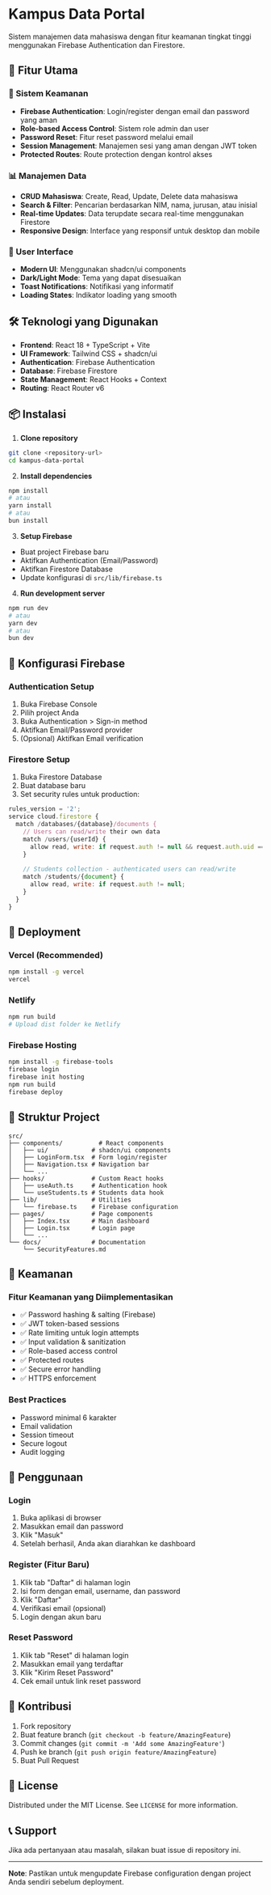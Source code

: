 # Kampus Data Portal

Sistem manajemen data mahasiswa dengan fitur keamanan tingkat tinggi menggunakan Firebase Authentication dan Firestore.

## 🚀 Fitur Utama

### 🔐 Sistem Keamanan
- **Firebase Authentication**: Login/register dengan email dan password yang aman
- **Role-based Access Control**: Sistem role admin dan user
- **Password Reset**: Fitur reset password melalui email
- **Session Management**: Manajemen sesi yang aman dengan JWT token
- **Protected Routes**: Route protection dengan kontrol akses

### 📊 Manajemen Data
- **CRUD Mahasiswa**: Create, Read, Update, Delete data mahasiswa
- **Search & Filter**: Pencarian berdasarkan NIM, nama, jurusan, atau inisial
- **Real-time Updates**: Data terupdate secara real-time menggunakan Firestore
- **Responsive Design**: Interface yang responsif untuk desktop dan mobile

### 🎨 User Interface
- **Modern UI**: Menggunakan shadcn/ui components
- **Dark/Light Mode**: Tema yang dapat disesuaikan
- **Toast Notifications**: Notifikasi yang informatif
- **Loading States**: Indikator loading yang smooth

## 🛠️ Teknologi yang Digunakan

- **Frontend**: React 18 + TypeScript + Vite
- **UI Framework**: Tailwind CSS + shadcn/ui
- **Authentication**: Firebase Authentication
- **Database**: Firebase Firestore
- **State Management**: React Hooks + Context
- **Routing**: React Router v6

## 📦 Instalasi

1. **Clone repository**
```bash
git clone <repository-url>
cd kampus-data-portal
```

2. **Install dependencies**
```bash
npm install
# atau
yarn install
# atau
bun install
```

3. **Setup Firebase**
- Buat project Firebase baru
- Aktifkan Authentication (Email/Password)
- Aktifkan Firestore Database
- Update konfigurasi di `src/lib/firebase.ts`

4. **Run development server**
```bash
npm run dev
# atau
yarn dev
# atau
bun dev
```

## 🔧 Konfigurasi Firebase

### Authentication Setup
1. Buka Firebase Console
2. Pilih project Anda
3. Buka Authentication > Sign-in method
4. Aktifkan Email/Password provider
5. (Opsional) Aktifkan Email verification

### Firestore Setup
1. Buka Firestore Database
2. Buat database baru
3. Set security rules untuk production:

```javascript
rules_version = '2';
service cloud.firestore {
  match /databases/{database}/documents {
    // Users can read/write their own data
    match /users/{userId} {
      allow read, write: if request.auth != null && request.auth.uid == userId;
    }
    
    // Students collection - authenticated users can read/write
    match /students/{document} {
      allow read, write: if request.auth != null;
    }
  }
}
```

## 🚀 Deployment

### Vercel (Recommended)
```bash
npm install -g vercel
vercel
```

### Netlify
```bash
npm run build
# Upload dist folder ke Netlify
```

### Firebase Hosting
```bash
npm install -g firebase-tools
firebase login
firebase init hosting
npm run build
firebase deploy
```

## 📁 Struktur Project

```
src/
├── components/          # React components
│   ├── ui/            # shadcn/ui components
│   ├── LoginForm.tsx  # Form login/register
│   ├── Navigation.tsx # Navigation bar
│   └── ...
├── hooks/             # Custom React hooks
│   ├── useAuth.ts     # Authentication hook
│   └── useStudents.ts # Students data hook
├── lib/               # Utilities
│   └── firebase.ts    # Firebase configuration
├── pages/             # Page components
│   ├── Index.tsx      # Main dashboard
│   ├── Login.tsx      # Login page
│   └── ...
└── docs/              # Documentation
    └── SecurityFeatures.md
```

## 🔐 Keamanan

### Fitur Keamanan yang Diimplementasikan
- ✅ Password hashing & salting (Firebase)
- ✅ JWT token-based sessions
- ✅ Rate limiting untuk login attempts
- ✅ Input validation & sanitization
- ✅ Role-based access control
- ✅ Protected routes
- ✅ Secure error handling
- ✅ HTTPS enforcement

### Best Practices
- Password minimal 6 karakter
- Email validation
- Session timeout
- Secure logout
- Audit logging

## 📝 Penggunaan

### Login
1. Buka aplikasi di browser
2. Masukkan email dan password
3. Klik "Masuk"
4. Setelah berhasil, Anda akan diarahkan ke dashboard

### Register (Fitur Baru)
1. Klik tab "Daftar" di halaman login
2. Isi form dengan email, username, dan password
3. Klik "Daftar"
4. Verifikasi email (opsional)
5. Login dengan akun baru

### Reset Password
1. Klik tab "Reset" di halaman login
2. Masukkan email yang terdaftar
3. Klik "Kirim Reset Password"
4. Cek email untuk link reset password

## 🤝 Kontribusi

1. Fork repository
2. Buat feature branch (`git checkout -b feature/AmazingFeature`)
3. Commit changes (`git commit -m 'Add some AmazingFeature'`)
4. Push ke branch (`git push origin feature/AmazingFeature`)
5. Buat Pull Request

## 📄 License

Distributed under the MIT License. See `LICENSE` for more information.

## 📞 Support

Jika ada pertanyaan atau masalah, silakan buat issue di repository ini.

---

**Note**: Pastikan untuk mengupdate Firebase configuration dengan project Anda sendiri sebelum deployment.
